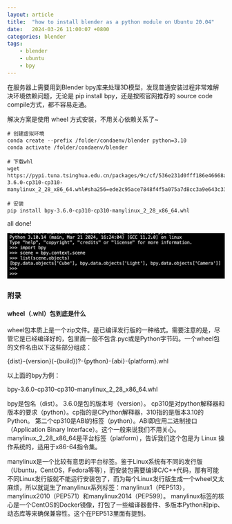 ```yaml
---
layout: article
title:  "how to install blender as a python module on Ubuntu 20.04"
date:   2024-03-26 11:00:07 +0800
categories: blender
tags: 
    - blender
    - ubuntu
    - bpy
---
```


在服务器上需要用到Blender bpy库来处理3D模型，发现普通安装过程非常难解决环境依赖问题，无论是 pip install bpy，还是按照官网推荐的 source code compile方式，都不容易走通。

解决方案是使用 wheel 方式安装，不用关心依赖关系了~

```
# 创建虚拟环境
conda create --prefix /folder/condaenv/blender python=3.10
conda activate /folder/condaenv/blender

# 下载whl
wget https://pypi.tuna.tsinghua.edu.cn/packages/9c/cf/536e231d0fff186e46668ae701f6788cdd740ff48545dadfad234bb0255b/bpy-3.6.0-cp310-cp310-manylinux_2_28_x86_64.whl#sha256=ede2c95ace7848f4f5a075a7d8cc3a9e643c335f4596c3c15087d93c7ae5f56a

# 安装
pip install bpy-3.6.0-cp310-cp310-manylinux_2_28_x86_64.whl

```

all done!

<img src="/assets/posts/202403/bpy.png">

### 附录

#### wheel（.whl）包到底是什么
wheel包本质上是一个zip文件。是已编译发行版的一种格式。需要注意的是，尽管它是已经编译好的，包里面一般不包含.pyc或是Python字节码。一个wheel包的文件名由以下这些部分组成：

{dist}-{version}(-{build})?-{python}-{abi}-{platform}.whl

以上面的bpy为例：

bpy-3.6.0-cp310-cp310-manylinux_2_28_x86_64.whl

bpy是包名（dist）。
3.6.0是包的版本号（version）。
cp310是对python解释器和版本的要求（python）。cp指的是CPython解释器，310指的是版本3.10的Python。
第二个cp310是ABI的标签（python）。ABI即应用二进制接口（Application Binary Interface）。这个一般来说我们不用关心。
manylinux_2_28_x86_64是平台标签（platform），告诉我们这个包是为 Linux 操作系统的，适用于x86-64指令集。

manylinux是一个比较有意思的平台标签。鉴于Linux系统有不同的发行版（Ubuntu，CentOS，Fedora等等），而安装包需要编译C/C++代码，那有可能不同Linux发行版就不能运行安装包了，而为每个Linux发行版生成一个wheel又太麻烦，所以就诞生了manylinux系列标签：manylinux1（PEP513），manylinux2010（PEP571）和manylinux2014（PEP599）。
manylinux标签的核心是一个CentOS的Docker镜像，打包了一些编译器套件、多版本Python和pip、动态库等来确保兼容性。这个在PEP513里面有提到。


